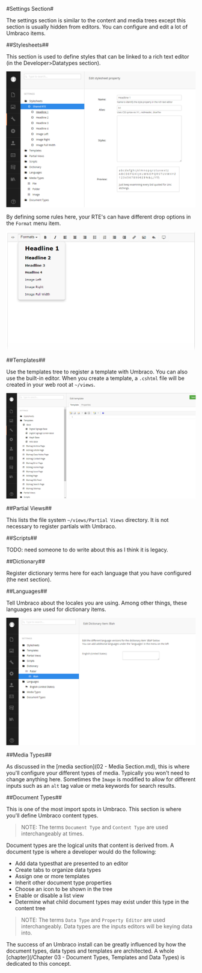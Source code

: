 #Settings Section#

The settings section is similar to the content and media trees except this section is usually hidden from editors.  You can configure and edit a lot of Umbraco items.

##Stylesheets##

This section is used to define styles that can be linked to a rich text editor (in the Developer>Datatypes section).

![stylesheets](assets/settings-stylesheets.png)

By defining some rules here, your RTE's can have different drop options in the `Format` menu item.

![rte formats](assets/rte-formats.png)

##Templates##

Use the templates tree to register a template with Umbraco.  You can also use the built-in editor.  When you create a template, a `.cshtml` file will be created in your web root at `~/views`.

![templates](assets/settings-templates.png)

##Partial Views##

This lists the file system `~/views/Partial Views` directory.  It is not necessary to register partials with Umbraco.

##Scripts##

TODO: need someone to do write about this as I think it is legacy.

##Dictionary##

Register dictionary terms here for each language that you have configured (the next section).

##Languages##

Tell Umbraco about the locales you are using.  Among other things, these languages are used for dictionary items.

![dictionary](assets/settings-dictionary.png)

##Media Types##

As discussed in the [media section](02 - Media Section.md), this is where you'll configure your different types of media.  Typically you won't need to change anything here.  Sometimes the `Image` is modified to allow for different inputs such as an `alt` tag value or meta keywords for search results.

##Document Types##

This is one of the most import spots in Umbraco.  This section is where you'll define Umbraco content types.

>NOTE: The terms `Document Type` and `Content Type` are used interchangeably at times.

Document types are the logical units that content is derived from.  A document type is where a developer would do the following:

* Add data typesthat are presented to an editor
* Create tabs to organize data types
* Assign one or more templates
* Inherit other document type properties
* Choose an icon to be shown in the tree
* Enable or disable a list view
* Determine what child document types may exist under this type in the content tree

>NOTE: The terms `Data Type` and `Property Editor` are used interchangeably.  Data types are the inputs editors will be keying data into.

The success of an Umbraco install can be greatly influenced by how the document types, data types and templates are architected.  A whole [chapter](/Chapter 03 - Document Types, Templates and Data Types) is dedicated to this concept.